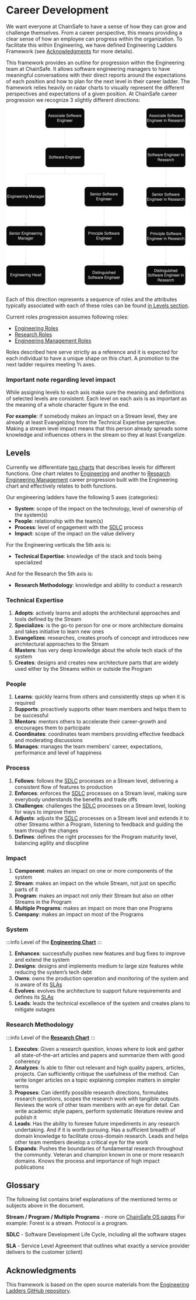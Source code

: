 # Career Development

We want everyone at ChainSafe to have a sense of how they can grow and challenge themselves. From a career perspective, this means providing a clear sense of how an employee can progress within the organization. To facilitate this within Engineering, we have defined Engineering Ladders Framework (see [Acknowledgments](#acknowledgments) for more details).

This framework provides an outline for progression within the Engineering team at ChainSafe. It allows software engineering managers to have meaningful conversations with their direct reports around the expectations of each position and how to plan for the next level in their career ladder.
The framework relies heavily on radar charts to visually represent the different perspectives and expectations of a given position. At ChainSafe career progression we recognize 3 slightly different directions:

![assets/roles-progression.png](assets/roles-progression.png)


Each of this direction represents a sequence of roles and the attributes typically associated with each of these roles can be found [in Levels section](#levels).

Current roles progression assumes following roles:

 - [Engineering Roles](engineering)
 - [Research Roles](research)
 - [Engineering Management Roles](engineering-management)

Roles described here serve strictly as a reference and it is expected for each individual to have a unique shape on this chart. A promotion to the next ladder requires meeting ⅗ axes.

### Important note regarding level impact

While assigning levels to each axis make sure the meaning and definitions of selected levels are consistent. Each level on each axis is as important as the meaning of a whole character figure in the end.

**For example**: if somebody makes an Impact on a Stream level, they are already at least Evangelizing from the Technical Expertise perspective. Making a stream level impact means that this person already spreads some knowledge and influences others in the stream so they at least Evangelize.

## Levels

Currently we differentiate [two charts](charts) that describes levels for different functions. One chart relates to [Engineering](engineering) and another to [Research](research). [Engineering Management](engineering-management) career progression built with the Engineering chart and effectively relates to both functions.

Our engineering ladders have the following 5 axes (categories):
- **System**: scope of the impact on the technology, level of ownership of the system(s)
- **People**: relationship with the team(s)
- **Process**: level of engagement with the [SDLC](#glossary) process
- **Impact**: scope of the impact on the value delivery

For the Engineering verticals the 5th axis is:
- **Technical Expertise**: knowledge of the stack and tools being specialized

And for the Research the 5th axis is:
- **Research Methodology**: knowledge and ability to conduct a research

### Technical Expertise 
1. **Adopts**: actively learns and adopts the architectural approaches and tools defined by the Stream
2. **Specializes**: is the go-to person for one or more architecture domains and takes initiative to learn new ones
3. **Evangelizes**: researches, creates proofs of concept and introduces new architectural approaches to the Stream
4. **Masters**: has very deep knowledge about the whole tech stack of the system
5. **Creates**: designs and creates new architecture parts that are widely used either by the Streams within or outside the Program

### People
1. **Learns**: quickly learns from others and consistently steps up when it is required
2. **Supports**: proactively supports other team members and helps them to be successful
3. **Mentors**: mentors others to accelerate their career-growth and encourages them to participate
4. **Coordinates**: coordinates team members providing effective feedback and moderating discussions
5. **Manages**: manages the team members’ career, expectations, performance and level of happiness

### Process
1. **Follows**: follows the [SDLC](#glossary) processes on a Stream level, delivering a consistent flow of features to production
2. **Enforces**: enforces the [SDLC](#glossary) processes on a Stream level, making sure everybody understands the benefits and trade offs
3. **Challenges**: challenges the [SDLC](#glossary) processes on a Stream level, looking for ways to improve them
4. **Adjusts**: adjusts the [SDLC](#glossary) processes on a Stream level and extends it to other Streams within a Program, listening to feedback and guiding the team through the changes
5. **Defines**: defines the right processes for the Program maturity level, balancing agility and discipline

### Impact
1. **Component**: makes an impact on one or more components of the system
2. **Stream**: makes an impact on the whole Stream, not just on specific parts of it
3. **Program**: makes an impact not only their Stream but also on other Streams in the Program
4. **Multiple Programs**: makes an impact on more than one Programs
5. **Company**: makes an impact on most of the Programs


### System
:::info
Level of the [**Engineering Chart**](charts#engineering-chart)
:::
1. **Enhances**: successfully pushes new features and bug fixes to improve and extend the system
2. **Designs**: designs and implements medium to large size features while reducing the system’s tech debt
3. **Owns**: owns the production operation and monitoring of the system and is aware of its [SLAs](#glossary)
4. **Evolves**: evolves the architecture to support future requirements and defines its [SLAs](#glossary)
5. **Leads**: leads the technical excellence of the system and creates plans to mitigate outages


### Research Methodology
:::info
Level of the [**Research Chart**](charts#research-chart)
:::
1. **Executes**: Given a research question, knows where to look and gather all state-of-the-art articles and papers and summarize them with good coherency
2. **Analyzes**: Is able to filter out relevant and high quality papers, articles, projects. Can sufficiently critique the usefulness of the method. Can write longer articles on a topic explaining complex matters in simpler terms
3. **Proposes**: Can identify possible research directions, formulates research questions, scopes the research work with tangible outputs. Reviews the work of other team members with an eye for detail. Can write academic style papers, perform systematic literature review and publish it
4. **Leads**: Has the ability to foresee future impediments in any research undertaking. And if it is worth pursuing. Has a sufficient breadth of domain knowledge to facilitate cross-domain research. Leads and helps other team members develop a critical eye for the work
5. **Expands**: Pushes the boundaries of fundamental research throughout the community. Veteran and champion known in one or more research domains. Knows the process and importance of high impact publications

## Glossary
The following list contains brief explanations of the mentioned terms or subjects above in the document.

**Stream / Program / Multiple Programs** - more on [ChainSafe OS pages](https://www.notion.so/chainsafe/Core-Concepts-v1-0-1610247189c949fa9692de950518ac53)
For example: Forest is a stream. Protocol is a program.

**SDLC** - Software Development Life Cycle, including all the software stages

**SLA** - Service Level Agreement that outlines what exactly a service provider delivers to the customer (client)

## Acknowledgments
This framework is based on the open source materials from the [Engineering Ladders GitHub repository](https://github.com/jorgef/engineeringladders).
